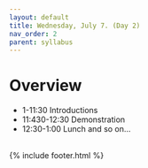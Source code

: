 ```yaml
---
layout: default
title: Wednesday, July 7. (Day 2)
nav_order: 2
parent: syllabus
---
```

# Overview

* 1-11:30 Introductions
* 11:430-12:30 Demonstration
* 12:30-1:00 Lunch
and so on...



<br/>
{% include footer.html %}
